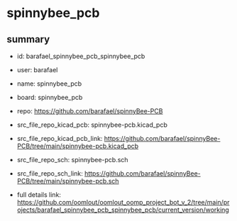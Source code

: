 # spinnybee_pcb
 
## summary 
* id: barafael_spinnybee_pcb_spinnybee_pcb
* user: barafael
* name: spinnybee_pcb
* board: spinnybee_pcb
* repo: https://github.com/barafael/spinnyBee-PCB
* src_file_repo_kicad_pcb: spinnybee-pcb.kicad_pcb
* src_file_repo_kicad_pcb_link: https://github.com/barafael/spinnyBee-PCB/tree/main/spinnybee-pcb.kicad_pcb


* src_file_repo_sch: spinnybee-pcb.sch
* src_file_repo_sch_link: https://github.com/barafael/spinnyBee-PCB/tree/main/spinnybee-pcb.sch
* full details link: https://github.com/oomlout/oomlout_oomp_project_bot_v_2/tree/main/projects/barafael_spinnybee_pcb_spinnybee_pcb/current_version/working  







